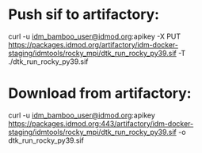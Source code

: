 <!-- START doctoc generated TOC please keep comment here to allow auto update -->
<!-- DON'T EDIT THIS SECTION, INSTEAD RE-RUN doctoc TO UPDATE -->



<!-- END doctoc generated TOC please keep comment here to allow auto update -->

# Push sif to artifactory:
curl -u idm_bamboo_user@idmod.org:apikey -X PUT https://packages.idmod.org/artifactory/idm-docker-staging/idmtools/rocky_mpi/dtk_run_rocky_py39.sif -T ./dtk_run_rocky_py39.sif

# Download from artifactory:
curl -u idm_bamboo_user@idmod.org:apikey https://packages.idmod.org:443/artifactory/idm-docker-staging/idmtools/rocky_mpi/dtk_run_rocky_py39.sif -o dtk_run_rocky_py39.sif
